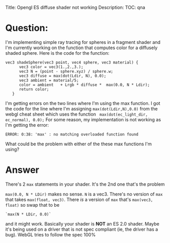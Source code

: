 Title: Opengl ES diffuse shader not working
Description:
TOC: qna

# Question:

I'm implementing simple ray tracing for spheres in a fragment shader and I'm currently working on the function that computes color for a diffusely shaded sphere. Here is the code for the function:

    vec3 shadeSphere(vec3 point, vec4 sphere, vec3 material) {
          vec3 color = vec3(1.,2.,3.);
          vec3 N = (point - sphere.xyz) / sphere.w;
          vec3 diffuse = max(dot(Ldir, N), 0.0);
          vec3 ambient = material/5;
          color = ambient   + Lrgb * diffuse *  max(0.0, N * Ldir);
          return color;
       }
I'm getting errors on the two lines where I'm using the max function. I got the code for the line where I'm assigning ```max(dot(Ldir,N),0.0)``` from the webgl cheat sheet which uses the function ``` max(dot(ec_light_dir, ec_normal), 0.0);``` 
For some reason, my implementation is not working as I'm getting the error: 

    ERROR: 0:38: 'max' : no matching overloaded function found

What could be the problem with either of the these max functions I'm using?


   

# Answer

There's 2 `max` statements in your shader. It's the 2nd one that's the problem

`max(0.0, N * LDir)` makes no sense. `N` is a vec3. There's no version of `max` that takes `max(float, vec3)`. There *is* a version of `max` that's `max(vec3, float)` so swap that to be

    `max(N * LDir, 0.0)`

and it might work. Basically your shader is **NOT** an ES 2.0 shader. Maybe it's being used on a driver that is not spec compliant (ie, the driver has a bug). WebGL tries to follow the spec 100%
